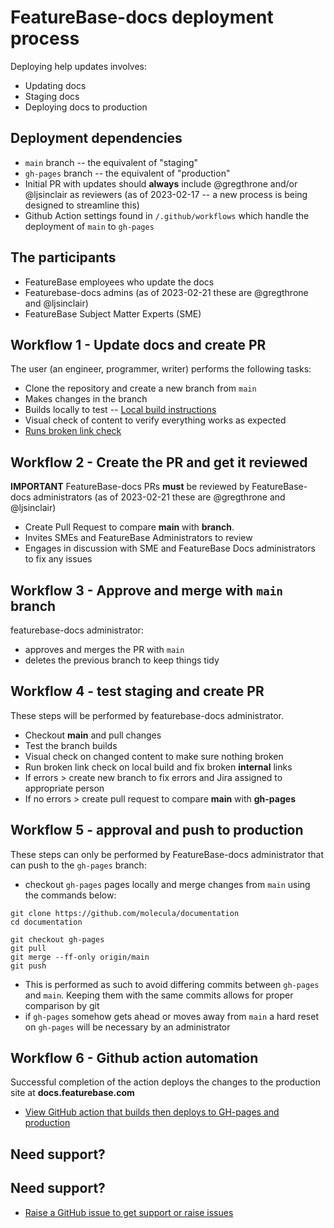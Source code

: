 # FeatureBase-docs deployment process

Deploying help updates involves:

* Updating docs
* Staging docs
* Deploying docs to production

## Deployment dependencies

* `main` branch -- the equivalent of "staging"
* `gh-pages` branch -- the equivalent of "production"
* Initial PR with updates should **always** include @gregthrone and/or @ljsinclair as reviewers (as of 2023-02-17 -- a new process is being designed to streamline this)
* Github Action settings found in `/.github/workflows` which handle the deployment of `main` to `gh-pages`

## The participants

* FeatureBase employees who update the docs
* Featurebase-docs admins (as of 2023-02-21 these are @gregthrone and @ljsinclair)
* FeatureBase Subject Matter Experts (SME)

## Workflow 1 - Update docs and create PR

The user (an engineer, programmer, writer) performs the following tasks:

* Clone the repository and create a new branch from `main`
* Makes changes in the branch
* Builds locally to test -- [Local build instructions](/help-on-help/local-build/README.md)
* Visual check of content to verify everything works as expected
* [Runs broken link check](/help-on-help/publishing-workflow/broken-link-check)

## Workflow 2 - Create the PR and get it reviewed

**IMPORTANT** FeatureBase-docs PRs **must** be reviewed by FeatureBase-docs administrators (as of 2023-02-21 these are @gregthrone and @ljsinclair)

* Create Pull Request to compare **main** with **branch**.
* Invites SMEs and FeatureBase Administrators to review
* Engages in discussion with SME and FeatureBase Docs administrators to fix any issues

## Workflow 3 - Approve and merge with `main` branch

featurebase-docs administrator:
* approves and merges the PR with `main`
* deletes the previous branch to keep things tidy

## Workflow 4 - test staging and create PR

These steps will be performed by featurebase-docs administrator.

* Checkout **main** and pull changes
* Test the branch builds
* Visual check on changed content to make sure nothing broken
* Run broken link check on local build and fix broken **internal** links
* If errors > create new branch to fix errors and Jira assigned to appropriate person
* If no errors > create pull request to compare **main** with **gh-pages**

## Workflow 5 - approval and push to production

These steps can only be performed by FeatureBase-docs administrator that can push to the `gh-pages` branch:

* checkout `gh-pages` pages locally and merge changes from `main` using the commands below:

```
git clone https://github.com/molecula/documentation
cd documentation

git checkout gh-pages
git pull
git merge --ff-only origin/main
git push
```

* This is performed as such to avoid differing commits between `gh-pages` and `main`. Keeping them with the same commits allows for proper comparison by git
* if `gh-pages` somehow gets ahead or moves away from `main` a hard reset on `gh-pages` will be necessary by an administrator

## Workflow 6 - Github action automation

Successful completion of the action deploys the changes to the production site at **docs.featurebase.com**

* [View GitHub action that builds then deploys to GH-pages and production](https://github.com/FeatureBaseDB/featurebase-docs/actions)

## Need support?

## Need support?

* [Raise a GitHub issue to get support or raise issues](https://github.com/FeatureBaseDB/featurebase-docs/issues)
